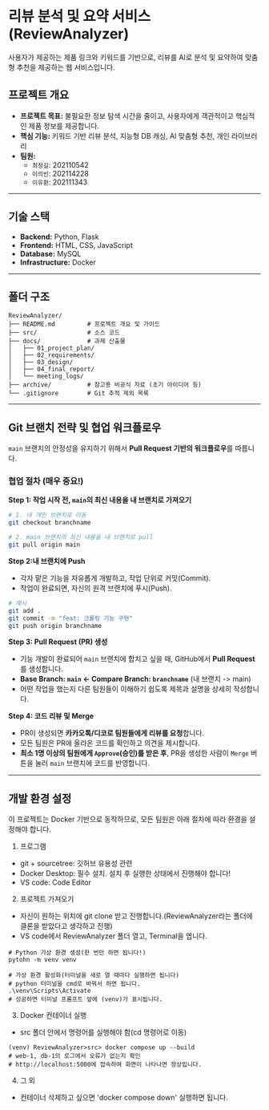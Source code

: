 # 리뷰 분석 및 요약 서비스 (ReviewAnalyzer)

사용자가 제공하는 제품 링크와 키워드를 기반으로, 리뷰를 AI로 분석 및 요약하여 맞춤형 추천을 제공하는 웹 서비스입니다.

## 프로젝트 개요

- **프로젝트 목표:** 불필요한 정보 탐색 시간을 줄이고, 사용자에게 객관적이고 핵심적인 제품 정보를 제공합니다.
- **핵심 기능:** 키워드 기반 리뷰 분석, 지능형 DB 캐싱, AI 맞춤형 추천, 개인 라이브러리
- **팀원:**
  - `최정길`: 202110542
  - `이의빈`: 202114228
  - `이유환`: 202111343

---

## 기술 스택

- **Backend:** Python, Flask
- **Frontend:** HTML, CSS, JavaScript
- **Database:** MySQL
- **Infrastructure:** Docker

---

## 폴더 구조

```
ReviewAnalyzer/
├── README.md         # 프로젝트 개요 및 가이드
├── src/              # 소스 코드
├── docs/             # 과제 산출물
│   ├── 01_project_plan/
│   ├── 02_requirements/
│   ├── 03_design/
│   ├── 04_final_report/
│   └── meeting_logs/
├── archive/          # 참고용 비공식 자료 (초기 아이디어 등)
└── .gitignore        # Git 추적 제외 목록
```

---

## Git 브랜치 전략 및 협업 워크플로우

`main` 브랜치의 안정성을 유지하기 위해서 **Pull Request 기반의 워크플로우**를 따릅니다.

### 협업 절차 (매우 중요!)

**Step 1: 작업 시작 전, `main`의 최신 내용을 내 브랜치로 가져오기**

```bash
# 1. 내 개인 브랜치로 이동
git checkout branchname

# 2. main 브랜치의 최신 내용을 내 브랜치로 pull
git pull origin main
```

**Step 2:내 브랜치에 Push**

- 각자 맡은 기능을 자유롭게 개발하고, 작업 단위로 커밋(Commit).
- 작업이 완료되면, 자신의 원격 브랜치에 푸시(Push).

```bash
# 예시
git add .
git commit -m "feat: 크롤링 기능 구현"
git push origin branchname
```

**Step 3: Pull Request (PR) 생성**

- 기능 개발이 완료되어 `main` 브랜치에 합치고 싶을 때, GitHub에서 **Pull Request**를 생성합니다.
- **Base Branch: `main` <- Compare Branch: `branchname`** (내 브랜치 -> main)
- 어떤 작업을 했는지 다른 팀원들이 이해하기 쉽도록 제목과 설명을 상세히 작성합니다.

**Step 4: 코드 리뷰 및 Merge**

- PR이 생성되면 **카카오톡/디코로 팀원들에게 리뷰를 요청**합니다.
- 모든 팀원은 PR에 올라온 코드를 확인하고 의견을 제시합니다.
- **최소 1명 이상의 팀원에게 `Approve`(승인)를 받은 후**, PR을 생성한 사람이 `Merge` 버튼을 눌러 `main` 브랜치에 코드를 반영합니다.

---

## 개발 환경 설정

이 프로젝트는 Docker 기반으로 동작하므로, 모든 팀원은 아래 절차에 따라 환경을 설정해야 합니다.

1.  프로그램
- git + sourcetree: 깃허브 유용성 관련
- Docker Desktop: 필수 설치. 설치 후 실행한 상태에서 진행해야 합니다!
- VS code: Code Editor

2.  프로젝트 가져오기
- 자신이 원하는 위치에 git clone 받고 진행합니다.(ReviewAnalyzer라는 폴더에 클론을 받았다고 생각하고 진행)
-  VS code에서 ReviewAnalyzer 폴더 열고, Terminal을 엽니다.
```
# Python 가상 환경 생성(한 번만 하면 됩니다!)
pytohn -m venv venv

# 가상 환경 활성화(터미널을 새로 열 때마다 실행하면 됩니다)
# python 터미널을 cmd로 바꿔서 하면 됩니다.
.\venv\Scripts\Activate
# 성공하면 터미널 프롬프트 앞에 (venv)가 표시됩니다.
```

3. Docker 컨테이너 실행  
- src 폴더 안에서 명령어를 실행해야 함(cd 명령어로 이동)
```VS code terminal
(venv) ReviewAnalyzer>src> docker compose up --build
# web-1, db-1의 로그에서 오류가 없는지 확인
# http://localhost:5000에 접속하여 화면이 나타나면 정상입니다.
```

4.  그 외
- 컨테이너 삭제하고 싶으면 'docker compose down' 실행하면 됩니다.
